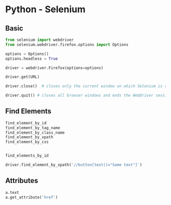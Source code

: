 # Python - Selenium


## Basic

```python
from selenium import webdriver
from selenium.webdriver.firefox.options import Options

options = Options()
options.headless = True

driver = webdriver.Firefox(options=options)

driver.get(URL)

driver.close()  # closes only the current window on which Selenium is running

driver.quit() # closes all browser windows and ends the WebDriver session.


```

## Find Elements

```python
find_element_by_id
find_element_by_tag_name
find_element_by_class_name
find_element_by_xpath
find_element_by_css


find_elements_by_id

```

```python
driver.find_element_by_xpath('//button[text()="Some text"]')
```


## Attributes


```python
a.text
a.get_attribute('href')
```



